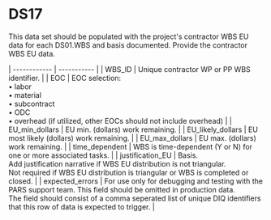# DS17
This data set should be populated with the project's contractor WBS EU data for each DS01.WBS and basis documented. Provide the contractor WBS EU data.

| ------------ | ----------- |
| WBS_ID | Unique contractor WP or PP WBS identifier. |
| EOC | EOC selection:<br/> • labor<br/> • material<br/> • subcontract<br/> • ODC<br/> • overhead (if utilized, other EOCs should not include overhead) |
| EU_min_dollars | EU min. (dollars) work remaining. |
| EU_likely_dollars | EU most likely (dollars) work remaining. |
| EU_max_dollars | EU max. (dollars) work remaining. |
| time_dependent | WBS is time-dependent (Y or N) for one or more associated tasks. |
| justification_EU | Basis.<br/> Add justification narrative if WBS EU distribution is not triangular.<br/>Not required if WBS EU distribution is triangular or WBS is completed or closed. |
| expected_errors | For use only for debugging and testing with the PARS support team. This field should be omitted in production data.<br/> The field should consist of a comma seperated list of unique DIQ identifiers that this row of data is expected to trigger. |
